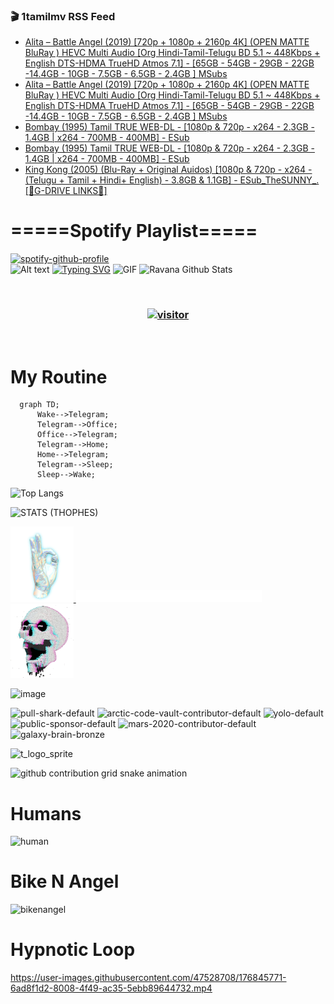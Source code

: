 ### 🎬 1tamilmv RSS Feed

<!-- BLOG-POST-LIST:START -->
- [Alita – Battle Angel &lpar;2019&rpar; [720p + 1080p + 2160p 4K] &lpar;OPEN MATTE BluRay &rpar; HEVC Multi Audio [Org Hindi-Tamil-Telugu BD 5.1 ~ 448Kbps + English DTS-HDMA TrueHD Atmos 7.1] - [65GB - 54GB - 29GB  - 22GB -14.4GB - 10GB - 7.5GB - 6.5GB - 2.4GB ] MSubs](https://www.1tamilmv.click/index.php?/forums/topic/165371-alita-%E2%80%93-battle-angel-2019-720p-1080p-2160p-4k-open-matte-bluray-hevc-multi-audio-org-hindi-tamil-telugu-bd-51-~-448kbps-english-dts-hdma-truehd-atmos-71-65gb-54gb-29gb-22gb-144gb-10gb-75gb-65gb-24gb-msubs/&do=findComment&comment=330451)
- [Alita – Battle Angel &lpar;2019&rpar; [720p + 1080p + 2160p 4K] &lpar;OPEN MATTE BluRay &rpar; HEVC Multi Audio [Org Hindi-Tamil-Telugu BD 5.1 ~ 448Kbps + English DTS-HDMA TrueHD Atmos 7.1] - [65GB - 54GB - 29GB  - 22GB -14.4GB - 10GB - 7.5GB - 6.5GB - 2.4GB ] MSubs](https://www.1tamilmv.click/index.php?/forums/topic/165371-alita-%E2%80%93-battle-angel-2019-720p-1080p-2160p-4k-open-matte-bluray-hevc-multi-audio-org-hindi-tamil-telugu-bd-51-~-448kbps-english-dts-hdma-truehd-atmos-71-65gb-54gb-29gb-22gb-144gb-10gb-75gb-65gb-24gb-msubs/&do=findComment&comment=330450)
- [Bombay &lpar;1995&rpar; Tamil TRUE WEB-DL - [1080p &amp; 720p - x264 - 2.3GB - 1.4GB | x264 - 700MB - 400MB] - ESub](https://www.1tamilmv.click/index.php?/forums/topic/165394-bombay-1995-tamil-true-web-dl-1080p-720p-x264-23gb-14gb-x264-700mb-400mb-esub/&do=findComment&comment=330449)
- [Bombay &lpar;1995&rpar; Tamil TRUE WEB-DL - [1080p &amp; 720p - x264 - 2.3GB - 1.4GB | x264 - 700MB - 400MB] - ESub](https://www.1tamilmv.click/index.php?/forums/topic/165394-bombay-1995-tamil-true-web-dl-1080p-720p-x264-23gb-14gb-x264-700mb-400mb-esub/&do=findComment&comment=330448)
- [King Kong &lpar;2005&rpar; &lpar;Blu-Ray + Original Auidos&rpar; [1080p &amp; 720p - x264 - &lpar;Telugu + Tamil + Hindi+ English&rpar; - 3.8GB &amp; 1.1GB] - ESub_TheSUNNY_.[🔰G-DRIVE LINKS🔰]](https://www.1tamilmv.click/index.php?/forums/topic/165392-king-kong-2005-blu-ray-original-auidos-1080p-720p-x264-telugu-tamil-hindi-english-38gb-11gb-esub_thesunny_%F0%9F%94%B0g-drive-links%F0%9F%94%B0/&do=findComment&comment=330447)
<!-- BLOG-POST-LIST:END -->

# =====Spotify Playlist=====
[![spotify-github-profile](https://spotify-github-profile.vercel.app/api/view?uid=31rfzgmuvvewegdlxvlev4ynz4vu&cover_image=true&theme=default&bar_color=53b14f&bar_color_cover=true)](https://ravana69.github.io/rss)
</br>
![Alt text](https://spotify-recently-played-readme.vercel.app/api?user=31rfzgmuvvewegdlxvlev4ynz4vu)
[![Typing SVG](https://readme-typing-svg.herokuapp.com?color=%2336BCF7&center=true&vCenter=true&multiline=true&height=81&lines=I+AM+RAVANA;CONTACT+ME+ON+TELEGRAM%3A+%40R4V4N4)](https://git.io/typing-svg)
<img align="centre" height="400px" width="490px" alt="GIF" src="https://github.com/ravana69/ravana69/blob/master/rvm.gif" />
![Ravana Github Stats](https://github-readme-stats.vercel.app/api?username=ravana69&&show_icons=true&theme=radical)

<br />
<h3 align="center"> <a href="https://t.me/r4v4n4"><img src="https://profile-counter.glitch.me/ravana69/count.svg" alt="visitor" width="600"></a> </h3>
</br>

<H1>My Routine</H1>

```mermaid
  graph TD;
      Wake-->Telegram;
      Telegram-->Office;
      Office-->Telegram;
      Telegram-->Home;
      Home-->Telegram;
      Telegram-->Sleep;
      Sleep-->Wake;
```
![Top Langs](https://github-readme-stats.vercel.app/api/top-langs/?username=ravana69&&show_icons=true&theme=radical)

![STATS (THOPHES)](https://github-profile-trophy.vercel.app/?username=ravana69&theme=gruvbox&margin-w=10&margin-h=15&column=8)
<br />
<p align="left">
    <a href="#">
        <img width="20%" src="./assets/images/hand.gif" alt="" />
    </a>
    <a href="#">
        <img width="59%" src="./assets/images/spacer.png" alt="" >
    </a>
    <a href="#">
        <img width="20%" src="./assets/images/skull.gif" alt="" />
    </a>
</p>


![image](https://user-images.githubusercontent.com/47528708/175298537-0623dc00-7b1a-4ec1-b5b1-71768763a234.png)

<img width="148" alt="pull-shark-default" src="https://user-images.githubusercontent.com/47528708/176419715-70981865-4dc6-489a-8a1a-06842db67b15.gif"> <img width="148" alt="arctic-code-vault-contributor-default" src="https://user-images.githubusercontent.com/47528708/175267501-e1fbbb8f-c2b2-4882-b865-2ac4debef26c.png"> <img width="148" alt="yolo-default" src="https://user-images.githubusercontent.com/47528708/175267654-281a1880-1129-4b7b-bf2f-de5dd2bc5afa.png"> <img width="148" alt="public-sponsor-default" src="https://user-images.githubusercontent.com/47528708/175268448-2e78cc75-fb25-4d76-bd22-7df520446b45.png"> <img width="148" alt="mars-2020-contributor-default" src="https://user-images.githubusercontent.com/47528708/175268475-de6d987a-3be9-4353-86a5-23b422559355.png"> <img width="148" alt="galaxy-brain-bronze" src="https://user-images.githubusercontent.com/47528708/176419717-e2fdca8b-0fdc-47dd-9511-a7ff52178a33.gif">

![t_logo_sprite](https://user-images.githubusercontent.com/47528708/175293007-21ff1792-1fca-4be3-bcae-12fdc3aa414f.svg)

![github contribution grid snake animation](https://raw.githubusercontent.com/ravana69/ravana69/output/github-contribution-grid-snake-dark.svg#gh-dark-mode-only)

# Humans
<img width="170" alt="human" src="https://user-images.githubusercontent.com/47528708/176413829-c142d478-1c96-4c3c-a2a4-2dd35374c335.gif">

# Bike N Angel
<img width="170" alt="bikenangel" src="https://user-images.githubusercontent.com/47528708/176616968-3a44f91e-8016-477c-9bb5-c4689a1adbee.gif">

# Hypnotic Loop

https://user-images.githubusercontent.com/47528708/176845771-6ad8f1d2-8008-4f49-ac35-5ebb89644732.mp4


